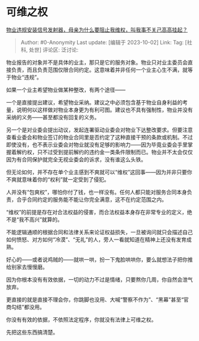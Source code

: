 # 可维之权
[物业违规安装信号发射器，母亲为什么要阻止我维权，叫我事不关己高高挂起？](https://www.zhihu.com/question/623985027/answer/3233692782)

> Author: #0-Anonymity
> Last update: [编辑于 2023-10-02]
> Link:
> Tag: [社科, 处世]
> 评论区:
> 泛讨论:

物业报告的对象并不是具体的业主，那只是它的服务对象。物业只对业主委员会直接负责，而且负责范围仅限合同约定。这意味着并非任何一个业主心生不满，就等于物业“违规”。

如果一个业主希望物业做某种整改，有两个途径——

一个是直接提出建议，希望物业采纳。建议之中必须包含基于物业自身利益的考量，说明何以这样做对物业本身更为有利可图。建议也不具有强制性，物业并没有采纳的义务——甚至都没有回复的义务。

另一个是对业委会提出动议，发起连署驱动业委会对物业下达整改要求。但要注意查看业委会和物业签订的物业合同里是否约定了这种直接干预的条款或机制。不过即使没有，也不表示业委会对物业就没有足够的影响力——因为毕竟业委会手里掌握着解约权，只不过受到提前解约的违约金一类条件限制而已。物业并不太会仅仅因为有合同保护就完全无视业委会的诉求，没有谁这么头铁。

但无论如何，并不存在单个业主感到不爽就可以“维权”这回事——因为并非只要你不爽就意味着你的“权利”就一定受到了侵犯。

人并没有“包爽权”，哪怕你付了钱，也一样没有。任何人都只能对服务合同本身负责，合乎合同约定的服务能不能让你完全满意，这不在约定范围之内。

“维权”的前提是存在对合法权益的侵害，而合法权益本身存在非常专业的定义，绝不是“我不高兴”就算的。

不能逻辑通顺的根据合同和法律关系来论证权益损失，一旦被询问就只会描述自己如何愤怒、对方如何“冷漠”、“无礼”的人，旁人一看就知道在精神上还没有发育成熟。

好心的——或者说鸡贼的——就哄一哄，扮一下鬼脸哄哄你，要么就想法子把你推给别家去慢慢磨。

因为你根本没有有效依据，一切的动力不过是情绪，只要熬你几周，你自然会泄气放弃。

更直接的就是直接不理会你，你跳脚也没用、大喊“警察不作为”、“黑幕”甚至“官商勾结”都没用。

你没有有效的依据，不依照法定程序，你就没有法律上可维之权。

先把这些东西搞清楚。